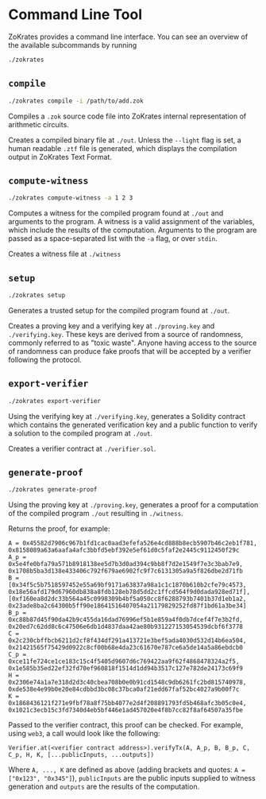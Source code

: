 # Command Line Tool

ZoKrates provides a command line interface.
You can see an overview of the available subcommands by running

```sh
./zokrates
```

## `compile`

```sh
./zokrates compile -i /path/to/add.zok
```

Compiles a `.zok` source code file into ZoKrates internal representation of arithmetic circuits. 

Creates a compiled binary file at `./out`.
Unless the `--light` flag is set, a human readable `.ztf` file is generated, which displays the compilation output in ZoKrates Text Format.

## `compute-witness`

```sh
./zokrates compute-witness -a 1 2 3
```

Computes a witness for the compiled program found at `./out` and arguments to the program.
A witness is a valid assignment of the variables, which include the results of the computation.
Arguments to the program are passed as a space-separated list with the `-a` flag, or over `stdin`.

Creates a witness file at `./witness`

## `setup`

```sh
./zokrates setup
```

Generates a trusted setup for the compiled program found at `./out`.

Creates a proving key and a verifying key at `./proving.key` and `./verifying.key`.
These keys are derived from a source of randomness, commonly referred to as "toxic waste". Anyone having access to the source of randomness can produce fake proofs that will be accepted by a verifier following the protocol.

## `export-verifier`

```sh
./zokrates export-verifier
```

Using the verifying key at `./verifying.key`, generates a Solidity contract which contains the generated verification key and a public function to verify a solution to the compiled program at `./out`.

Creates a verifier contract at `./verifier.sol`.

## `generate-proof`

```sh
./zokrates generate-proof
```

Using the proving key at `./proving.key`, generates a proof for a computation of the compiled program `./out` resulting in `./witness`.

Returns the proof, for example:

```k
A = 0x45582d7906c967b1fd1cac0aad3efefa526e4cd888b8ecb5907b46c2eb1f781, 0x8158089a63a6aafa4afc3bbfd5ebf392e5ef61d0c5faf2e2445c9112450f29c
A_p = 0x5e4fe0bfa79a571b8918138ee5d7b3d0ad394c9bb8f7d2e1549f7e3c3bab7e9, 0x1708b5ba3d138e433406c792f679ae6902fc9f7c6131305a9a5f826dbe2d71fb
B = [0x34f5c5b7518597452e55a69bf9171a63837a98a1c1c1870b610b2cfe79c4573, 0x18e56afd179d67960db838a8fdb128eb78d5dd2c1ffcd564f9d0dada928ed71f], [0xf160ea8d2dc33b564a45c0998309b4bf5a050cc8f6288793b7401b37d1eb1a2, 0x23ade8ba2c64300b5ff90e18641516407054a21179829252fd87f1bd61a3be34]
B_p = 0xc88b87d45f90da42b9c455da16dad76996ef5b1e859a4f0db7dcef4f7e3b2fd, 0x20ed7c62dd8c6c47506e6db1d4837daa42ae80b931227153054539dcbf6f3778
C = 0x2c230cbffbcb6211d2cf8f434df291a413721e3bef5ada4030d532d14b6ea504, 0x21421565f75429d0922c8cf00b68e4da23c61670e787ce6a5de14a5a86ebdcb0
C_p = 0xce11fe724ce1ce183c15c4f5405d9607d6c769422aa9f62f4868478324a2f5, 0x1e585b35ed22ef32fd70ef960818f1514d1dd94b3517c127e782de24173c69f9
H = 0x2306e74a1a7e318d2d3c40cbea708b0e0b91cd1548c9db6261fc2bd815740978, 0xde538e4e99b0e20e84cdbbd3bc08c37bca0af21edd67faf52bc4027a9b00f7c
K = 0x1868436121f271e9fbf78a8f75bb4077e2d4f208891793fd5b468afc3b05c0e4, 0x1021c3ecb15c3fd7340d4eb5bf446e1ad457020e4f8b7cc82f8af64507a35fbe
```

Passed to the verifier contract, this proof can be checked.
For example, using `web3`, a call would look like the following:

```k
Verifier.at(<verifier contract address>).verifyTx(A, A_p, B, B_p, C, C_p, H, K, [...publicInputs, ...outputs])
```

Where `A, ..., K` are defined as above (adding brackets and quotes: `A = ["0x123", "0x345"]`), `publicInputs` are the public inputs supplied to witness generation and `outputs` are the results of the computation.
